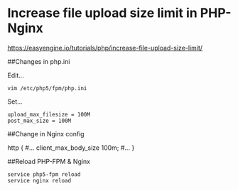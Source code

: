 Increase file upload size limit in PHP-Nginx
===

https://easyengine.io/tutorials/php/increase-file-upload-size-limit/

##Changes in php.ini

Edit…

    vim /etc/php5/fpm/php.ini

Set…

    upload_max_filesize = 100M
    post_max_size = 100M

##Change in Nginx config

http {
    #...
        client_max_body_size 100m;
    #...
}

##Reload PHP-FPM & Nginx

    service php5-fpm reload
    service nginx reload